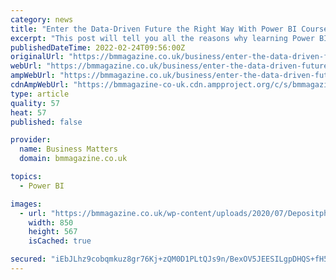 ```yaml
---
category: news
title: "Enter the Data-Driven Future the Right Way With Power BI Courses"
excerpt: "This post will tell you all the reasons why learning Power BI will be one of the best business investments you made this year."
publishedDateTime: 2022-02-24T09:56:00Z
originalUrl: "https://bmmagazine.co.uk/business/enter-the-data-driven-future-the-right-way-with-power-bi-courses/"
webUrl: "https://bmmagazine.co.uk/business/enter-the-data-driven-future-the-right-way-with-power-bi-courses/"
ampWebUrl: "https://bmmagazine.co.uk/business/enter-the-data-driven-future-the-right-way-with-power-bi-courses/?amp"
cdnAmpWebUrl: "https://bmmagazine-co-uk.cdn.ampproject.org/c/s/bmmagazine.co.uk/business/enter-the-data-driven-future-the-right-way-with-power-bi-courses/?amp"
type: article
quality: 57
heat: 57
published: false

provider:
  name: Business Matters
  domain: bmmagazine.co.uk

topics:
  - Power BI

images:
  - url: "https://bmmagazine.co.uk/wp-content/uploads/2020/07/Depositphotos_88875472_l-2015-scaled-e1595491944915.jpg"
    width: 850
    height: 567
    isCached: true

secured: "iEbJLhz9cobqmkuz8gr76Kj+zQM0D1PLtQJs9n/BexOV5JEESILgpDHQS+fH5R+KhC/CEUlMHtwl4hOVm3IfWGSeowtixSxvSzMM2qrMt7qSEGF3MEvrJxsDI0rRlpPGcbH4Gz+ZHsmbDhkMK/I3W53aXg52peYJFHOglc0gFm+NXtjeH/lhzTxEbaa0vEIx4VZQHCtG2fjJ/ns8T7dleF3ahP6EKzJbX5cpRIGYllUOmzZtr+ibNuTrLFMBE6gxK3PPyZCzZBbMdkPqYV/sUsTne4wfa3/2dZ69VtjiC5vJ8/OYykixUdj8L2E1Ou1J6/FPa34YvWbVOZ70Z12gqo9tXI1Wi+4wM5y0b29172E=;1IqQ6Pb1efSNL23PJ+DNqQ=="
---
```


